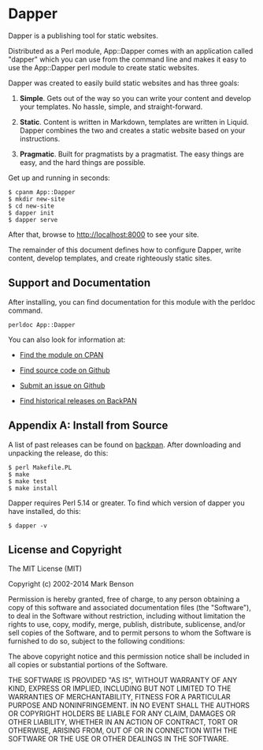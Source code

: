 # Dapper

Dapper is a publishing tool for static websites.

Distributed as a Perl module, App::Dapper comes with an application called
"dapper" which you can use from the command line and makes it easy to use
the App::Dapper perl module to create static websites.

Dapper was created to easily build static websites and has three goals:

1. **Simple**. Gets out of the way so you can write your content and
develop your templates. No hassle, simple, and straight-forward.

2. **Static**. Content is written in Markdown, templates are written in Liquid.
Dapper combines the two and creates a static website based on your instructions.

3. **Pragmatic**. Built for pragmatists by a pragmatist. The easy things
are easy, and the hard things are possible.

Get up and running in seconds:

    $ cpanm App::Dapper
    $ mkdir new-site
    $ cd new-site
    $ dapper init
    $ dapper serve
    
After that, browse to [http://localhost:8000](http://localhost:8000) to see your site.

The remainder of this document defines how to configure Dapper, write content,
develop templates, and create righteously static sites.

## Support and Documentation

After installing, you can find documentation for this module with the
perldoc command.

    perldoc App::Dapper

You can also look for information at:

* [Find the module on CPAN](http://search.cpan.org/dist/App-Dapper/)

* [Find source code on Github](https://github.com/markdbenson/dapper)

* [Submit an issue on Github](https://github.com/markdbenson/dapper/issues)

* [Find historical releases on BackPAN](http://backpan.perl.org/authors/id/M/MD/MDB/)

## Appendix A: Install from Source

A list of past releases can be found on
[backpan](http://backpan.perl.org/authors/id/M/MD/MDB/). After downloading
and unpacking the release, do this:

    $ perl Makefile.PL
    $ make
    $ make test
    $ make install

Dapper requires Perl 5.14 or greater. To find which version of dapper you have 
installed, do this:

    $ dapper -v

## License and Copyright

The MIT License (MIT)

Copyright (c) 2002-2014 Mark Benson

Permission is hereby granted, free of charge, to any person obtaining a copy
of this software and associated documentation files (the "Software"), to deal
in the Software without restriction, including without limitation the rights
to use, copy, modify, merge, publish, distribute, sublicense, and/or sell
copies of the Software, and to permit persons to whom the Software is
furnished to do so, subject to the following conditions:

The above copyright notice and this permission notice shall be included in all
copies or substantial portions of the Software.

THE SOFTWARE IS PROVIDED "AS IS", WITHOUT WARRANTY OF ANY KIND, EXPRESS OR
IMPLIED, INCLUDING BUT NOT LIMITED TO THE WARRANTIES OF MERCHANTABILITY,
FITNESS FOR A PARTICULAR PURPOSE AND NONINFRINGEMENT. IN NO EVENT SHALL THE
AUTHORS OR COPYRIGHT HOLDERS BE LIABLE FOR ANY CLAIM, DAMAGES OR OTHER
LIABILITY, WHETHER IN AN ACTION OF CONTRACT, TORT OR OTHERWISE, ARISING FROM,
OUT OF OR IN CONNECTION WITH THE SOFTWARE OR THE USE OR OTHER DEALINGS IN THE
SOFTWARE.

